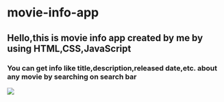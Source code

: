 # movie-info-app


<h2>Hello,this is movie info app created by me by using HTML,CSS,JavaScript </h2>

<h3>You can get info like title,description,released date,etc. about any movie by searching on search bar </h3>

<img src="https://user-images.githubusercontent.com/96163772/160405106-e6aa3328-6b7b-40db-b9a7-35e0f31da4a2.png" />
